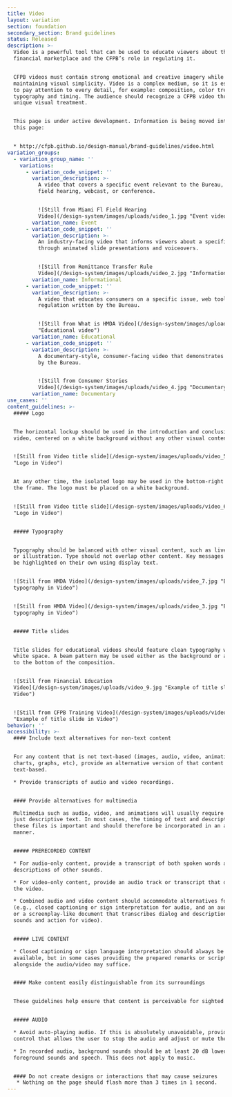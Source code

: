 ```yaml
---
title: Video
layout: variation
section: foundation
secondary_section: Brand guidelines
status: Released
description: >-
  Video is a powerful tool that can be used to educate viewers about the
  financial marketplace and the CFPB’s role in regulating it.


  CFPB videos must contain strong emotional and creative imagery while
  maintaining visual simplicity. Video is a complex medium, so it is essential
  to pay attention to every detail, for example: composition, color treatment,
  typography and timing. The audience should recognize a CFPB video through its
  unique visual treatment.


  This page is under active development. Information is being moved into it from
  this page:


  * http://cfpb.github.io/design-manual/brand-guidelines/video.html
variation_groups:
  - variation_group_name: ''
    variations:
      - variation_code_snippet: ''
        variation_description: >-
          A video that covers a specific event relevant to the Bureau, such as a
          field hearing, webcast, or conference.


          ![Still from Miami Fl Field Hearing
          Video](/design-system/images/uploads/video_1.jpg "Event video")
        variation_name: Event
      - variation_code_snippet: ''
        variation_description: >-
          An industry-facing video that informs viewers about a specific topic
          through animated slide presentations and voiceovers.


          ![Still from Remittance Transfer Rule
          Video](/design-system/images/uploads/video_2.jpg "Informational video")
        variation_name: Informational
      - variation_code_snippet: ''
        variation_description: >-
          A video that educates consumers on a specific issue, web tool, or
          regulation written by the Bureau.


          ![Still from What is HMDA Video](/design-system/images/uploads/video_3.jpg
          "Educational video")
        variation_name: Educational
      - variation_code_snippet: ''
        variation_description: >-
          A documentary-style, consumer-facing video that demonstrates the work done
          by the Bureau.


          ![Still from Consumer Stories
          Video](/design-system/images/uploads/video_4.jpg "Documentary video")
        variation_name: Documentary
use_cases: ''
content_guidelines: >-
  ##### Logo


  The horizontal lockup should be used in the introduction and conclusion of a
  video, centered on a white background without any other visual content.


  ![Still from Video title slide](/design-system/images/uploads/video_5.jpg
  "Logo in Video")


  At any other time, the isolated logo may be used in the bottom-right corner of
  the frame. The logo must be placed on a white background.


  ![Still from Video title slide](/design-system/images/uploads/video_6.jpg
  "Logo in Video")


  ##### Typography


  Typography should be balanced with other visual content, such as live footage
  or illustration. Type should not overlap other content. Key messages can also
  be highlighted on their own using display text.


  ![Still from HMDA Video](/design-system/images/uploads/video_7.jpg "Example of
  typography in Video")


  ![Still from HMDA Video](/design-system/images/uploads/video_3.jpg "Example of
  typography in Video")


  ##### Title slides


  Title slides for educational videos should feature clean typography with ample
  white space. A beam pattern may be used either as the background or anchored
  to the bottom of the composition.


  ![Still from Financial Education
  Video](/design-system/images/uploads/video_9.jpg "Example of title slide in
  Video")


  ![Still from CFPB Training Video](/design-system/images/uploads/video_10.jpg
  "Example of title slide in Video")
behavior: ''
accessibility: >-
  #### Include text alternatives for non-text content


  For any content that is not text-based (images, audio, video, animations,
  charts, graphs, etc), provide an alternative version of that content that is
  text-based.

  * Provide transcripts of audio and video recordings.


  #### Provide alternatives for multimedia

  Multimedia such as audio, video, and animations will usually require more than
  just descriptive text. In most cases, the timing of text and descriptions in
  these files is important and should therefore be incorporated in an accessible
  manner.


  ##### PRERECORDED CONTENT

  * For audio-only content, provide a transcript of both spoken words and
  descriptions of other sounds.

  * For video-only content, provide an audio track or transcript that describes
  the video.

  * Combined audio and video content should accommodate alternatives for both
  (e.g., closed captioning or sign interpretation for audio, and an audio track
  or a screenplay-like document that transcribes dialog and descriptions of
  sounds and action for video).


  ##### LIVE CONTENT

  * Closed captioning or sign language interpretation should always be
  available, but in some cases providing the prepared remarks or script
  alongside the audio/video may suffice.


  #### Make content easily distinguishable from its surroundings


  These guidelines help ensure that content is perceivable for sighted users.


  ##### AUDIO

  * Avoid auto-playing audio. If this is absolutely unavoidable, provide a
  control that allows the user to stop the audio and adjust or mute the volume.

  * In recorded audio, background sounds should be at least 20 dB lower than
  foreground sounds and speech. This does not apply to music.


  #### Do not create designs or interactions that may cause seizures
   * Nothing on the page should flash more than 3 times in 1 second.
---
```

